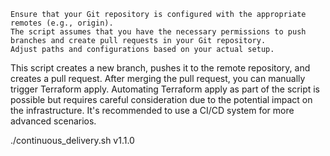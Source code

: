     Ensure that your Git repository is configured with the appropriate remotes (e.g., origin).
    The script assumes that you have the necessary permissions to push branches and create pull requests in your Git repository.
    Adjust paths and configurations based on your actual setup.

This script creates a new branch, pushes it to the remote repository, and creates a pull request. After merging the pull request, you can manually trigger Terraform apply. Automating Terraform apply as part of the script is possible but requires careful consideration due to the potential impact on the infrastructure. It's recommended to use a CI/CD system for more advanced scenarios.



./continuous_delivery.sh v1.1.0

